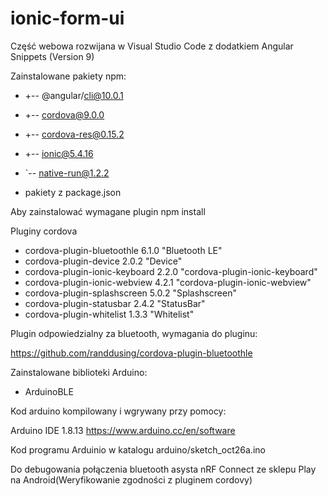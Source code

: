 # ionic-form-ui

Część webowa rozwijana w Visual Studio Code z dodatkiem Angular Snippets (Version 9)


Zainstalowane pakiety npm:
+ +-- @angular/cli@10.0.1
+ +-- cordova@9.0.0
+ +-- cordova-res@0.15.2
+ +-- ionic@5.4.16
+ `-- native-run@1.2.2

+ pakiety z package.json

Aby zainstalować wymagane plugin npm install

Pluginy cordova

+ cordova-plugin-bluetoothle 6.1.0 "Bluetooth LE"
+ cordova-plugin-device 2.0.2 "Device"
+ cordova-plugin-ionic-keyboard 2.2.0 "cordova-plugin-ionic-keyboard"
+ cordova-plugin-ionic-webview 4.2.1 "cordova-plugin-ionic-webview"
+ cordova-plugin-splashscreen 5.0.2 "Splashscreen"
+ cordova-plugin-statusbar 2.4.2 "StatusBar"
+ cordova-plugin-whitelist 1.3.3 "Whitelist"

Plugin odpowiedzialny za bluetooth, wymagania do pluginu:

https://github.com/randdusing/cordova-plugin-bluetoothle


Zainstalowane biblioteki Arduino:
+ ArduinoBLE

Kod arduino kompilowany i wgrywany przy pomocy:

Arduino IDE 1.8.13
https://www.arduino.cc/en/software

Kod programu Arduinio w katalogu arduino/sketch_oct26a.ino


Do debugowania połączenia bluetooth asysta nRF Connect ze sklepu Play na Android(Weryfikowanie zgodności z pluginem cordovy)


